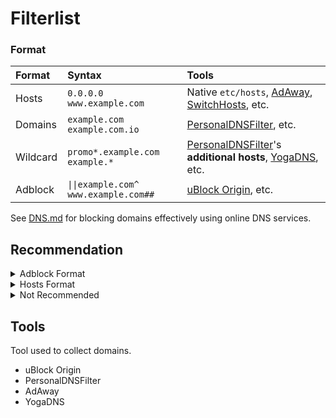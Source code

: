 # Filterlist

### Format <a name="format"></a>

| Format | Syntax | Tools |
| :- | :- | :- |
| Hosts | `0.0.0.0 www.example.com` | Native `etc/hosts`, [AdAway](https://github.com/AdAway/AdAway), [SwitchHosts](https://github.com/oldj/SwitchHosts), etc.
| Domains | `example.com` `example.com.io` | [PersonalDNSFilter](https://github.com/IngoZenz/personaldnsfilter), etc. |
| Wildcard | `promo*.example.com` `example.*` | [PersonalDNSFilter](https://github.com/IngoZenz/personaldnsfilter)'s **additional hosts**, [YogaDNS](https://www.yogadns.com), etc. |
| Adblock | `\|\|example.com^` `www.example.com##` | [uBlock Origin](https://github.com/gorhill/uBlock), etc. |

See [DNS.md](/DNS.md) for blocking domains effectively using online DNS services.

## Recommendation

<details>
<summary>Adblock Format</summary>
<br>

| Name | Links | Description |
| :- | :-: | :- |
| EasyList | [raw](https://easylist-downloads.adblockplus.org/easylist.txt) <br> [raw_mirror](https://easylist.to/easylist/easylist.txt) <br> [Homepage](https://easylist.to) | Remove Ads. |
| EasyPrivacy | [raw](https://easylist-downloads.adblockplus.org/easyprivacy.txt) <br> [raw_mirror](https://easylist.to/easylist/easyprivacy.txt) <br> [Homepage](https://easylist.to) | Remove tracker and data collector scripts. |
| Adblock Warning Removal List (EasyList) | [raw](https://easylist-downloads.adblockplus.org/antiadblockfilters.txt) <br> [Homepage](https://easylist.to/pages/other-supplementary-filter-lists-and-easylist-variants.html) | Remove warning targeted to users who uses an Adblocker. |
| Fanboy's Annoyance List (EasyList) | [raw](https://secure.fanboy.co.nz/fanboy-annoyance.txt) <br> [Homepage](https://easylist.to) | Remove annoyances; which would also decrease loading times and declutter web pages. <br> Note: *EasyList Cookie List* and *Fanboy's Social Blocking List* are included. |
| AdGuard URL Tracking filter | [raw](https://raw.githubusercontent.com/AdguardTeam/FiltersRegistry/master/filters/filter_17_TrackParam/filter.txt) <br> [Homepage](https://github.com/AdguardTeam/FiltersRegistry) | Remove tracking parameters.
| NoCoin | [raw](https://raw.githubusercontent.com/hoshsadiq/adblock-nocoin-list/master/nocoin.txt) <br> [Homepage](https://github.com/hoshsadiq/adblock-nocoin-list) | Block JavaScript and browser-based crypto mining. |
| Malware Filter (URLhaus) | [raw](https://malware-filter.gitlab.io/urlhaus-filter/urlhaus-filter-ag-online.txt) <br> [Homepage](https://gitlab.com/malware-filter/urlhaus-filter) | Block malware. |
| Phishing Filter | [raw](https://malware-filter.gitlab.io/phishing-filter/phishing-filter-ag.txt) <br> [Homepage](https://gitlab.com/malware-filter/phishing-filter) | Block phishing. |
| Block Outsider Intrusion into LAN | [raw](https://raw.githubusercontent.com/uBlockOrigin/uAssets/master/filters/lan-block.txt) <br> [Homepage](https://github.com/uBlockOrigin/uAssets) | Prevent public internet sites from digging into your local LAN files. |

---

</details>

<details>
<summary>Hosts Format</summary>
<br>

| Name | Links | Description |
| :- | :-: | :- |
| Peter Lowe's hosts | [raw](https://pgl.yoyo.org/as/serverlist.php?hostformat=hosts&mimetype=plaintext&useip=0.0.0.0) <br> [Homepage](https://pgl.yoyo.org/as/) | Block ad and tracking server. |
| NoCoin | [raw](https://raw.githubusercontent.com/hoshsadiq/adblock-nocoin-list/master/hosts.txt) <br> [Homepage](https://github.com/hoshsadiq/adblock-nocoin-list) | Block JavaScript and browser-based Crypto mining. |
| Malware Filter (URLhaus) | [raw](https://malware-filter.gitlab.io/urlhaus-filter/urlhaus-filter-hosts-online.txt) <br> [Homepage](https://gitlab.com/malware-filter/urlhaus-filter) | Block malware. |
| Phishing Filter | [raw](https://malware-filter.gitlab.io/phishing-filter/phishing-filter-hosts.txt) <br> [Homepage](https://gitlab.com/malware-filter/phishing-filter) | Block phishing. |

---

</details>

<details>
<summary>Not Recommended</summary>
<br>

Filterlist that is outdated, unmantained, contains false-positives, or a combined filterlists.

Using an outdated filterlist could lead into high network delay, high loading times and/or other problems.

| Name | Link | Description | Reason |
| :- | :-: | :- | :- |
| StevenBlack's Unified hosts | [raw](https://raw.githubusercontent.com/StevenBlack/hosts/master/hosts) <br> [Homepage](https://github.com/StevenBlack/hosts) | Block advertisement and malware. | - A combined filterlist. (To check what's included, open the raw url and search: `# Start`) <br> - Contains false positives. <br> - Includes outdated sources like AdAway hosts, MVPS hosts, etc. |
| AdAway hosts | [raw](https://raw.githubusercontent.com/AdAway/adaway.github.io/master/hosts.txt) <br> [Homepage](https://github.com/AdAway/adaway.github.io) | Block mobile ad providers and some analytics providers. | Outdated. Last updated on 2023-04-30. **(as of 2024-09-30)** |
| Dan Pollock's hosts | [raw](https://someonewhocares.org/hosts/zero/hosts) <br> [Homepage](https://someonewhocares.org/hosts) | Block various stuff on the internet, including ads, tracking, malware, dangerous sites, etc. | - Contains false-positive domain such as `s.youtube.com` <br> - Contains various filters that are better to be in separate lists. (like porn sites) |
| WindowsSpyBlocker | [Homepage](https://github.com/crazy-max/WindowsSpyBlocker) | Block Windows tracker. | - Outdated and no longer maintained. <br> - Contains false positive. |
| d3host | [Homepage](https://github.com/d3ward/toolz) | Block the most popular advertising and tracking services. | Project archived / No longer maintained. |

---

</details>

## Tools 
Tool used to collect domains.

- uBlock Origin
- PersonalDNSFilter
- AdAway
- YogaDNS
